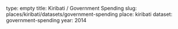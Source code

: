 type: empty
title: Kiribati / Government Spending
slug: places/kiribati/datasets/government-spending
place: kiribati
dataset: government-spending
year: 2014
